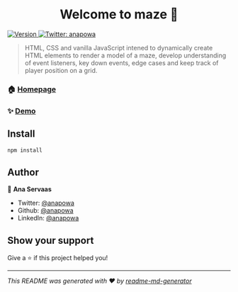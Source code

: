 <h1 align="center">Welcome to maze 👋</h1>
<p>
  <a href="https://www.npmjs.com/package/maze" target="_blank">
    <img alt="Version" src="https://img.shields.io/npm/v/maze.svg">
  </a>
  <a href="https://twitter.com/anapowa" target="_blank">
    <img alt="Twitter: anapowa" src="https://img.shields.io/twitter/follow/anapowa.svg?style=social" />
  </a>
</p>

> HTML, CSS and vanilla JavaScript intened to dynamically create HTML elements to render a model of a maze, develop understanding of event listeners, key down events, edge cases and keep track of player position on a grid. 

### 🏠 [Homepage](https://github.com/anapowa/maze)

### ✨ [Demo](https://anapowa.github.io/maze/)

## Install

```sh
npm install
```

## Author

👤 **Ana Servaas**

* Twitter: [@anapowa](https://twitter.com/anapowa)
* Github: [@anapowa](https://github.com/anapowa)
* LinkedIn: [@anapowa](https://linkedin/in/anapowa)

## Show your support

Give a ⭐️ if this project helped you!

***
_This README was generated with ❤️ by [readme-md-generator](https://github.com/kefranabg/readme-md-generator)_